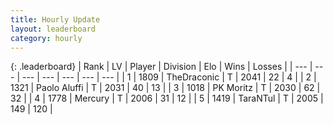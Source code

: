 ```yaml
---
title: Hourly Update
layout: leaderboard
category: hourly
---
```


{: .leaderboard}
| Rank | LV | Player | Division | Elo | Wins | Losses |
| --- | --- | --- | --- | --- | --- | --- |
| <span data-change="0">1</span> | 1809 | <span title="ID: 544310">TheDraconic</span> | T | <span data-change="0">2041</span> | <span data-change="0">22</span> | <span data-change="0">4</span> |
| <span data-change="0">2</span> | 1321 | <span title="ID: 512212">Paolo Aluffi</span> | T | <span data-change="0">2031</span> | <span data-change="0">40</span> | <span data-change="0">13</span> |
| <span data-change="0">3</span> | 1018 | <span title="ID: 427478">PK Moritz</span> | T | <span data-change="0">2030</span> | <span data-change="0">62</span> | <span data-change="0">32</span> |
| <span data-change="7">4</span> | 1778 | <span title="ID: 692745">Mercury</span> | T | <span data-change="38">2006</span> | <span data-change="3">31</span> | <span data-change="0">12</span> |
| <span data-change="-1">5</span> | 1419 | <span title="ID: 285323">TaraNTul</span> | T | <span data-change="0">2005</span> | <span data-change="0">149</span> | <span data-change="0">120</span> |